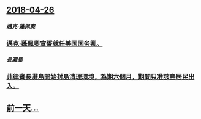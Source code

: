 ## [2018-04-26](/zh/news/2018/04/26/index.md)

##### 邁克·蓬佩奧
### [邁克·蓬佩奧宣誓就任美国国务卿。 ](/zh/news/2018/04/26/邁克-蓬佩奧宣誓就任美国国务卿.md)
##### 長灘島
### [菲律賓長灘島開始封島清理環境，為期六個月，期間只准該島居民出入。 ](/zh/news/2018/04/26/菲律賓長灘島開始封島清理環境-為期六個月-期間只准該島居民出入.md)
## [前一天...](/zh/news/2018/04/25/index.md)

